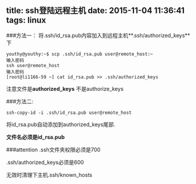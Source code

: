 title: ssh登陆远程主机
date: 2015-11-04 11:36:41
tags: linux
---
###方法一：
将.ssh/id_rsa.pub内容加入到远程主机**.ssh/authorized_keys**下
```
youthy@youthy:~$ scp .ssh/id_rsa.pub user@remote_host:~
输入密码
ssh user@remote_host
输入密码
[root@li1166-59 ~] cat id_rsa.pub >> .ssh/authorized_keys
```

注意文件是**authorized_keys** 不是authorize_keys

###方法二:
```
ssh-copy-id -i .ssh/id_rsa.pub user@remote_host
```

将id_rsa.pub自动添加到authorized_keys尾部.

**文件名必须是id_rsa.pub**

###attention
.ssh文件夹权限必须是700

.ssh/authorized_keys必须是600

无效时清理下主机.ssh/known_hosts　